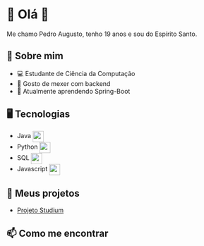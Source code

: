 # 👋 Olá 👋
Me chamo Pedro Augusto, tenho 19 anos e sou do Espírito Santo.

## 🚀 Sobre mim
- 💻 Estudante de Ciência da Computação
- 🔧 Gosto de mexer com backend
- 🌱 Atualmente aprendendo Spring-Boot 

## 🖥️ Tecnologias 
- Java <img src="https://github.com/user-attachments/assets/ad7cdf35-40d5-49ff-86b9-a77002a484ba" style="vertical-align: middle; width: 25px;">
- Python <img src="https://github.com/user-attachments/assets/98f59e15-6119-4b77-bf7c-fd6be0a8f10c" style="vertical-align: middle; width: 25px;">
- SQL <img src="https://github.com/user-attachments/assets/5fd87bed-bebf-45a1-8d44-2148a535ed68" style="vertical-align: middle; width: 25px;">
- Javascript <img src="https://github.com/user-attachments/assets/373968aa-54eb-4c2d-b14f-308c2439190e" style="vertical-align: middle; width: 25px;">

## 💼 Meus projetos
- [Projeto Studium](https://github.com/Pedraugust0/Studium)

## 📫 Como me encontrar
